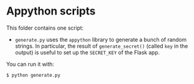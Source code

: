 # Appython scripts

This folder contains one script:

* `generate.py` uses the `appython` library to generate a bunch of random strings. In particular, the result of `generate_secret()` (called `key` in the output) is useful to set up the `SECRET_KEY` of the Flask app.

You can run it with:

```
$ python generate.py
```
